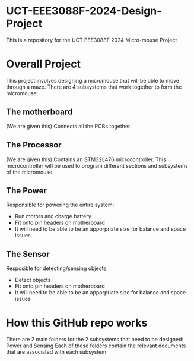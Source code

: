 # UCT-EEE3088F-2024-Design-Project
This is a repository for the UCT EEE3088F 2024 Micro-mouse Project
# Overall Project
This project involves designing a micromouse that will be able to move through a maze.
There are 4 subsystems that work together to form the micromouse:
## The motherboard
(We are given this) Connects all the PCBs together.
## The Processor
(We are given this) Contains an STM32L476 microcontroller. This microcontroller will be used to program different sections and subsystems of the micromouse.
## The Power
Responsible for powering the entire system:
- Run motors and charge battery
- Fit onto pin headers on motherboard
- It will need to be able to be an apporpriate size for balance and space issues
## The Sensor
Resposible for detecting/sensing objects
- Detect objects
- Fit onto pin headers on motherboard
- It will need to be able to be an apporpriate size for balance and space issues

# How this GitHub repo works
There are 2 main folders for the 2 subsystems that need to be designed: Power and Sensing
Each of these folders contain the relevant documents that are associated with each subsystem
